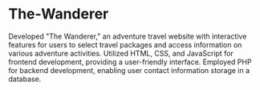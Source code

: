 # The-Wanderer
Developed "The Wanderer," an adventure travel website with interactive features for users to select travel packages and
access information on various adventure activities.
Utilized HTML, CSS, and JavaScript for frontend development, providing a user-friendly interface.
Employed PHP for backend development, enabling user contact information storage in a database.

